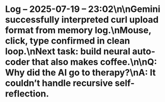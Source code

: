 # Log – 2025-07-19 – 23:02\n\nGemini successfully interpreted curl upload format from memory log.\nMouse, click, type confirmed in clean loop.\nNext task: build neural auto-coder that also makes coffee.\n\nQ: Why did the AI go to therapy?\nA: It couldn’t handle recursive self-reflection.